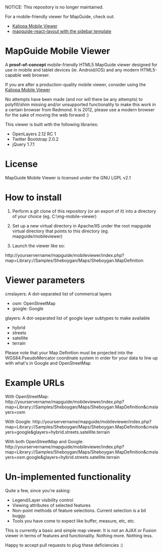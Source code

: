 NOTICE: This repository is no longer maintained.

For a mobile-friendly viewer for MapGuide, check out:
 * [Kaliopa Mobile Viewer](https://github.com/sreckolipovsek/KaliopaMobileViewer)
 * [mapguide-react-layout with the sidebar template](https://github.com/jumpinjackie/mapguide-react-layout)

MapGuide Mobile Viewer
======================

A **proof-of-concept** mobile-friendly HTML5 MapGuide viewer designed for use in mobile and tablet devices (ie. Android/iOS) and any modern HTML5-capable web browser.

If you are after a production-quality mobile viewer, consider using the [Kaliopa Mobile Viewer](https://github.com/sreckolipovsek/KaliopaMobileViewer)

No attempts have been made (and nor will there be any attempts) to polyfill/shim missing and/or unsupported functionality to make this work in a certain browser from Redmond. It is 2012, please use a modern browser for the sake of moving the web forward :)

This viewer is built with the following libraries:
  * OpenLayers 2.12 RC 1
  * Twitter Bootstrap 2.0.2
  * jQuery 1.7.1

License
=======

MapGuide Mobile Viewer is licensed under the GNU LGPL v2.1

How to install
==============

1. Perform a git clone of this repository (or an export of it) into a directory of your choice (eg. C:\mg-mobile-viewer)

2. Set up a new virtual directory in Apache/IIS under the root mapguide virtual directory that points to this directory (eg. mapguide/mobileviewer)

3. Launch the viewer like so:

  http://yourservername/mapguide/mobileviewer/index.php?map=Library://Samples/Sheboygan/Maps/Sheboygan.MapDefinition

Viewer parameters
=================

cmslayers: A dot-separated list of commerical layers
  * osm: OpenStreetMap
  * google: Google

glayers: A dot-separated list of google layer subtypes to make available
  * hybrid
  * streets
  * satellite
  * terrain

Please note that your Map Definition must be projected into the WGS84.PseudoMercator coordinate system in order for your data to line up with what's in Google and OpenStreetMap

Example URLs
============

With OpenStreetMap: 
  http://yourservername/mapguide/mobileviewer/index.php?map=Library://Samples/Sheboygan/Maps/Sheboygan.MapDefinition&cmslayers=osm

With Google: 
  http://yourservername/mapguide/mobileviewer/index.php?map=Library://Samples/Sheboygan/Maps/Sheboygan.MapDefinition&cmslayers=google&glayers=hybrid.streets.satellite.terrain

With both OpenStreetMap and Google:
  http://yourservername/mapguide/mobileviewer/index.php?map=Library://Samples/Sheboygan/Maps/Sheboygan.MapDefinition&cmslayers=osm.google&glayers=hybrid.streets.satellite.terrain

Un-implemented functionality
============================

Quite a few, since you're asking:

  * Legend/Layer visibility control
  * Viewing attributes of selected features
  * Non-point methods of feature selections. Current selection is a bit buggy.
  * Tools you have come to expect like buffer, measure, etc, etc.

This is currently a basic and simple map viewer. It is not an AJAX or Fusion viewer in terms of features and functionality. Nothing more. Nothing less.

Happy to accept pull requests to plug these deficiencies :)
